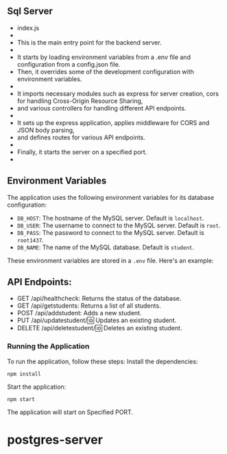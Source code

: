 ## Sql Server

- index.js
-
- This is the main entry point for the backend server.
-
- It starts by loading environment variables from a .env file and configuration from a config.json file.
- Then, it overrides some of the development configuration with environment variables.
-
- It imports necessary modules such as express for server creation, cors for handling Cross-Origin Resource Sharing,
- and various controllers for handling different API endpoints.
-
- It sets up the express application, applies middleware for CORS and JSON body parsing,
- and defines routes for various API endpoints.
-
- Finally, it starts the server on a specified port.
-

## Environment Variables

The application uses the following environment variables for its database configuration:

- `DB_HOST`: The hostname of the MySQL server. Default is `localhost`.
- `DB_USER`: The username to connect to the MySQL server. Default is `root`.
- `DB_PASS`: The password to connect to the MySQL server. Default is `root1437`.
- `DB_NAME`: The name of the MySQL database. Default is `student`.

These environment variables are stored in a `.env` file. Here's an example:


## API Endpoints:
- GET /api/healthcheck: Returns the status of the database.
- GET /api/getstudents: Returns a list of all students.
- POST /api/addstudent: Adds a new student.
- PUT /api/updatestudent/:id: Updates an existing student.
- DELETE /api/deletestudent/:id: Deletes an existing student.

### Running the Application

To run the application, follow these steps:
Install the dependencies:
```
npm install
```
Start the application:
```
npm start
```
The application will start on Specified PORT.
# postgres-server
